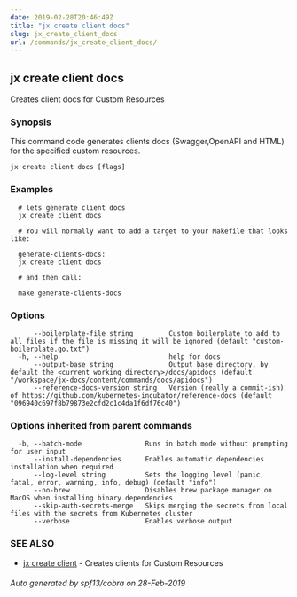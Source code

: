 ```yaml
---
date: 2019-02-28T20:46:49Z
title: "jx create client docs"
slug: jx_create_client_docs
url: /commands/jx_create_client_docs/
---
```

## jx create client docs

Creates client docs for Custom Resources

### Synopsis

This command code generates clients docs (Swagger,OpenAPI and HTML) for the specified custom resources.

```
jx create client docs [flags]
```

### Examples

```
  # lets generate client docs
  jx create client docs
  
  # You will normally want to add a target to your Makefile that looks like:
  
  generate-clients-docs:
  jx create client docs
  
  # and then call:
  
  make generate-clients-docs
```

### Options

```
      --boilerplate-file string         Custom boilerplate to add to all files if the file is missing it will be ignored (default "custom-boilerplate.go.txt")
  -h, --help                            help for docs
      --output-base string              Output base directory, by default the <current working directory>/docs/apidocs (default "/workspace/jx-docs/content/commands/docs/apidocs")
      --reference-docs-version string   Version (really a commit-ish) of https://github.com/kubernetes-incubator/reference-docs (default "096940c697f8b79873e2cfd2c1c4da1f6df76c40")
```

### Options inherited from parent commands

```
  -b, --batch-mode                Runs in batch mode without prompting for user input
      --install-dependencies      Enables automatic dependencies installation when required
      --log-level string          Sets the logging level (panic, fatal, error, warning, info, debug) (default "info")
      --no-brew                   Disables brew package manager on MacOS when installing binary dependencies
      --skip-auth-secrets-merge   Skips merging the secrets from local files with the secrets from Kubernetes cluster
      --verbose                   Enables verbose output
```

### SEE ALSO

* [jx create client](/commands/jx_create_client/)	 - Creates clients for Custom Resources

###### Auto generated by spf13/cobra on 28-Feb-2019
